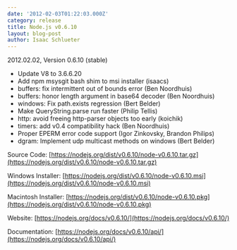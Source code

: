 ```yaml
---
date: '2012-02-03T01:22:03.000Z'
category: release
title: Node.js v0.6.10
layout: blog-post
author: Isaac Schlueter
---
```


2012.02.02, Version 0.6.10 (stable)

- Update V8 to 3.6.6.20
- Add npm msysgit bash shim to msi installer (isaacs)
- buffers: fix intermittent out of bounds error (Ben Noordhuis)
- buffers: honor length argument in base64 decoder (Ben Noordhuis)
- windows: Fix path.exists regression (Bert Belder)
- Make QueryString.parse run faster (Philip Tellis)
- http: avoid freeing http-parser objects too early (koichik)
- timers: add v0.4 compatibility hack (Ben Noordhuis)
- Proper EPERM error code support (Igor Zinkovsky, Brandon Philips)
- dgram: Implement udp multicast methods on windows (Bert Belder)

Source Code: [https://nodejs.org/dist/v0.6.10/node-v0.6.10.tar.gz](https://nodejs.org/dist/v0.6.10/node-v0.6.10.tar.gz)

Windows Installer: [https://nodejs.org/dist/v0.6.10/node-v0.6.10.msi](https://nodejs.org/dist/v0.6.10/node-v0.6.10.msi)

Macintosh Installer: [https://nodejs.org/dist/v0.6.10/node-v0.6.10.pkg](https://nodejs.org/dist/v0.6.10/node-v0.6.10.pkg)

Website: [https://nodejs.org/docs/v0.6.10/](https://nodejs.org/docs/v0.6.10/)

Documentation: [https://nodejs.org/docs/v0.6.10/api/](https://nodejs.org/docs/v0.6.10/api/)
